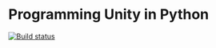 # Programming Unity in Python

[![Build status](https://badge.buildkite.com/8f8d4293b63c2ce47936a901edd8ed2b1710f7006647387244.svg)](https://buildkite.com/intermine-dot-com-dot-au-pty-ltd/p-unity-python)